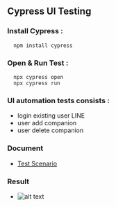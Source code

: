 ## Cypress UI Testing
### Install Cypress :
```
  npm install cypress
```

### Open & Run Test :
```
  npx cypress open
  npx cypress run
```
### UI automation tests consists :
- login existing user LINE
- user add companion
- user delete companion

### Document
- [Test Scenario](https://docs.google.com/spreadsheets/d/1zveT648w18oZB30-4FMLFR2yjG8oAYm-7l8w74ySniY/edit?gid=563568438#gid=563568438)

### Result
- ![alt text](https://drive.google.com/file/d/1LyEJMEpev6U9-_UGLh7bT6Vmz5_KT2Qc/view?usp=sharing?raw=true)

